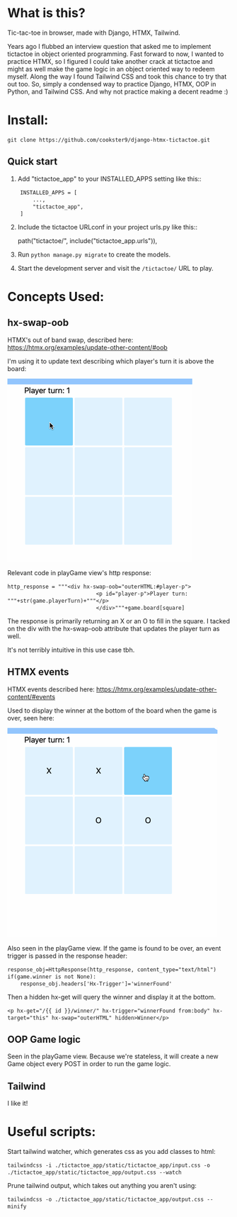 # What is this?

Tic-tac-toe in browser, made with Django, HTMX, Tailwind.

Years ago I flubbed an interview question that asked me to implement tictactoe in object oriented programming. Fast forward to now, I wanted to practice HTMX, so I figured I could take another crack at tictactoe and might as well make the game logic in an object oriented way to redeem myself. Along the way I found Tailwind CSS and took this chance to try that out too. So, simply a condensed way to practice Django, HTMX, OOP in Python, and Tailwind CSS. And why not practice making a decent readme :)

# Install:
```
git clone https://github.com/cookster9/django-htmx-tictactoe.git
```
Quick start
-----------

1. Add "tictactoe_app" to your INSTALLED_APPS setting like this::
```
    INSTALLED_APPS = [
        ...,
        "tictactoe_app",
    ]
```
2. Include the tictactoe URLconf in your project urls.py like this::

    path("tictactoe/", include("tictactoe_app.urls")),

3. Run ``python manage.py migrate`` to create the models.

4. Start the development server and visit the ``/tictactoe/`` URL to play.

# Concepts Used:
## hx-swap-oob
HTMX's out of band swap, described here: https://htmx.org/examples/update-other-content/#oob

I'm using it to update text describing which player's turn it is above the board:

![oob](./gifs/oob.gif)

Relevant code in playGame view's http response:
```
http_response = """<div hx-swap-oob="outerHTML:#player-p">
                            <p id="player-p">Player turn: """+str(game.playerTurn)+"""</p>
                            </div>"""+game.board[square]
```

The response is primarily returning an X or an O to fill in the square. I tacked on the div with the hx-swap-oob attribute that updates the player turn as well.

It's not terribly intuitive in this use case tbh.

## HTMX events
HTMX events described here: https://htmx.org/examples/update-other-content/#events

Used to display the winner at the bottom of the board when the game is over, seen here:

![events](./gifs/event.gif)

Also seen in the playGame view. If the game is found to be over, an event trigger is passed in the response header:
```
response_obj=HttpResponse(http_response, content_type="text/html")
if(game.winner is not None):
    response_obj.headers['Hx-Trigger']='winnerFound'
```

Then a hidden hx-get will query the winner and display it at the bottom.
```
<p hx-get="/{{ id }}/winner/" hx-trigger="winnerFound from:body" hx-target="this" hx-swap="outerHTML" hidden>Winner</p>
```

## OOP Game logic
Seen in the playGame view. Because we're stateless, it will create a new Game object every POST in order to run the game logic.

## Tailwind
I like it!

# Useful scripts:

Start tailwind watcher, which generates css as you add classes to html:
```
tailwindcss -i ./tictactoe_app/static/tictactoe_app/input.css -o ./tictactoe_app/static/tictactoe_app/output.css --watch
```

Prune tailwind output, which takes out anything you aren't using:
```
tailwindcss -o ./tictactoe_app/static/tictactoe_app/output.css --minify
```
